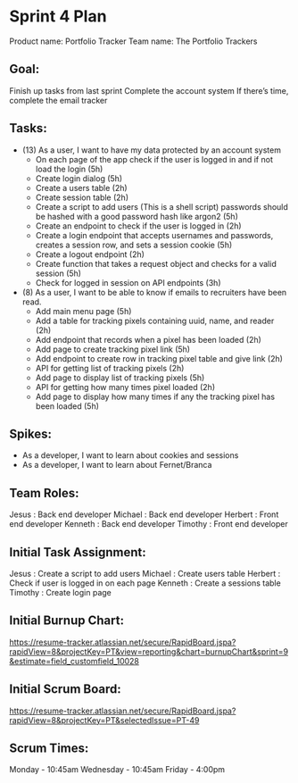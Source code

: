 # Sprint 4 Plan

Product name: Portfolio Tracker
Team name: The Portfolio Trackers

## Goal:
Finish up tasks from last sprint
Complete the account system
If there’s time, complete the email tracker

## Tasks:
 - (13) As a user, I want to have my data protected by an account system
   - On each page of the app check if the user is logged in and if not load the login (5h)
   - Create login dialog (5h)
   - Create a users table (2h)
   - Create session table (2h)
   - Create a script to add users (This is a shell script) passwords should be hashed with a good password hash like argon2 (5h)
   - Create an endpoint to check if the user is logged in (2h)
   - Create a login endpoint that accepts usernames and passwords, creates a session row, and sets a session cookie (5h)
   - Create a logout endpoint (2h)
   - Create function that takes a request object and checks for a valid session (5h)
   - Check for logged in session on API endpoints (3h)
 - (8) As a user, I want to be able to know if emails to recruiters have been read.
   - Add main menu page (5h)
   - Add a table for tracking pixels containing uuid, name, and reader (2h)
   - Add endpoint that records when a pixel has been loaded (2h)
   - Add page to create tracking pixel link (5h)
   - Add endpoint to create row in tracking pixel table and give link (2h)
   - API for getting list of tracking pixels (2h)
   - Add page to display list of tracking pixels (5h)
   - API for getting how many times pixel loaded (2h)
   - Add page to display how many times if any the tracking pixel has been loaded (5h)
   
## Spikes:
 - As a developer, I want to learn about cookies and sessions
 - As a developer, I want to learn about Fernet/Branca

## Team Roles:
Jesus : Back end developer
Michael : Back end developer
Herbert : Front end developer
Kenneth : Back end developer
Timothy : Front end developer

## Initial Task Assignment:
Jesus : Create a script to add users
Michael : Create users table
Herbert : Check if user is logged in on each page
Kenneth : Create a sessions table
Timothy : Create login page

## Initial Burnup Chart:
https://resume-tracker.atlassian.net/secure/RapidBoard.jspa?rapidView=8&projectKey=PT&view=reporting&chart=burnupChart&sprint=9&estimate=field_customfield_10028

## Initial Scrum Board:
https://resume-tracker.atlassian.net/secure/RapidBoard.jspa?rapidView=8&projectKey=PT&selectedIssue=PT-49

## Scrum Times:
Monday - 10:45am
Wednesday - 10:45am
Friday - 4:00pm
